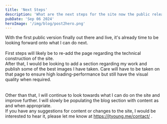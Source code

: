 ```yaml
---
title: 'Next Steps'
description: 'What are the next steps for the site now the public release has finally launched?'
pubDate: 'Sep 06 2024'
heroImage: '/img/blog/post2hero.png'
---
```


With the first public version finally out there and live, it's already time to be looking forward onto what I can do next.
\
\
First steps will likely be to re-add the page regarding the technical construction of the site.
\
After that, I would be looking to add a section regarding my work and publish some of the best images I have taken. Care will have to be taken on that page to ensure high loading-performance but still have the visual quality when required.
\
\
\
Other than that, I will continue to look towards what I can do on the site and improve further. I will slowly be populating the blog section with content as and when appropriate.
\
If you have any suggestions for content or changes to the site, I would be interested to hear it, please let me know at https://jtyoung.me/contact/ .
